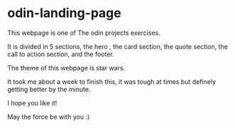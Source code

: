# odin-landing-page
This webpage is one of The odin projects exercises. 

It is divided in 5 sections, the hero , the card section, the quote section, the call to action section, and the footer.

The theme of this webpage is star wars.

It took me about a week to finish this, it was tough at times but definely getting better by the minute.

I hope you like it! 

May the force be with you :) 